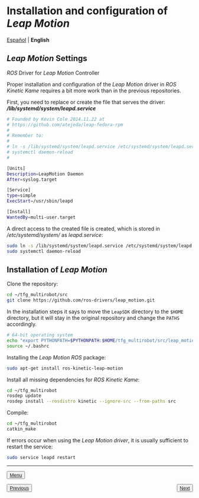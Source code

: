 # Installation and configuration of *Leap Motion* 

[Español](https://github.com/Serru/MultiCobot-UR10-Gripper/blob/main/doc/setup-doc/ESP/leap-motion.md)  | **English**

## *Leap Motion* Settings
*ROS* Driver for *Leap Motion* Controller 

Proper installation and configuration of the *Leap Motion* driver in *ROS Kinetic Kame* requires a bit more work than in the previous repositories. 

First, you need to replace or create the file that serves the driver: ***/lib/systemd/system/leapd.service***

```bash
# Founded by Kevin Cole 2014.11.22 at
# https://github.com/atejeda/leap-fedora-rpm
#
# Remember to:
#
# ln -s /lib/systemd/system/leapd.service /etc/systemd/system/leapd.service
# systemctl daemon-reload
# 

[Units]
Description=LeapMotion Daemon
After=syslog.target 

[Service]
type=simple
ExecStart=/usr/sbin/leapd 

[Install]
WantedBy=multi-user.target
``` 

A direct access to the created file is created, which is stored in */etc/systemd/system/* as *leapd.service*:

```bash
sudo ln -s /lib/systemd/system/leapd.service /etc/systemd/system/leapd.service
sudo systemctl daemon-reload
```
## Installation of *Leap Motion* 

Clone the repository:
```bash
cd ~/tfg_multirobot/src
git clone https://github.com/ros-drivers/leap_motion.git
``` 

In the installation steps it says to move the `LeapSDK` directory to the `$HOME` directory, but it will stay in the original repository and change the `PATHS` accordingly. 

```bash
# 64-bit operating system
echo "export PYTHONPATH=$PYTHONPATH:$HOME/tfg_multirobot/src/leap_motion/LeapSDK/lib:$HOME/tfg_multirobot/src/leap_motion/LeapSDK/lib/x64" &gt; &gt; ~/.bashrc
source ~/.bashrc
``` 

Installing the *Leap Motion* *ROS* package: 

```bash
sudo apt-get install ros-kinetic-leap-motion
``` 

Install all missing dependencies for *ROS Kinetic Kame*:

```bash
cd ~/tfg_multirobot
rosdep update
rosdep install --rosdistro kinetic --ignore-src --from-paths src
``` 

Compile:
```bash
cd ~/tfg_multirobot
catkin_make
``` 

If errors occur when using the *Leap Motion* *driver*, it is usually sufficient to restart the service:

```bash
sudo service leapd restart
``` 

---

<div>
<p align="left">
	<button name="button"><a rel="license" href="https://github.com/Serru/MultiCobot-UR10-Gripper/blob/main/doc/setup-doc/proyect_setup.md"> Menu </a></button>
</p>



<p>
	<span style="float:left;">
		<button name="button">
			<a rel="license" href="https://github.com/Serru/MultiCobot-UR10-Gripper/blob/main/doc/setup-doc/ESP/install-ros-packages.md"> Previous </a>
		</button>
	</span>
	<span style="float:right;">
		<button name="button">
			<a rel="license" href="https://github.com/Serru/MultiCobot-UR10-Gripper/blob/main/doc/setup-doc/ESP/pruebas.md"> Next </a>
		</button>
	</span>
</p>
</div>